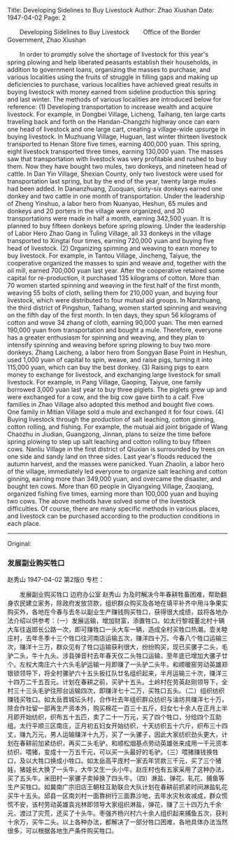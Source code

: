 Title: Developing Sidelines to Buy Livestock
Author: Zhao Xiushan
Date: 1947-04-02
Page: 2

　　Developing Sidelines to Buy Livestock
　　Office of the Border Government, Zhao Xiushan

　　In order to promptly solve the shortage of livestock for this year's spring plowing and help liberated peasants establish their households, in addition to government loans, organizing the masses to purchase, and various localities using the fruits of struggle in filling gaps and making up deficiencies to purchase, various localities have achieved great results in buying livestock with money earned from sideline production this spring and last winter. The methods of various localities are introduced below for reference: (1) Developing transportation to increase wealth and acquire livestock. For example, in Dongbei Village, Licheng, Taihang, ten large carts traveling back and forth on the Handan-Changzhi highway once can earn one head of livestock and one large cart, creating a village-wide upsurge in buying livestock. In Muzhuang Village, Huguan, last winter thirteen livestock transported to Henan Store five times, earning 400,000 yuan. This spring, eight livestock transported three times, earning 130,000 yuan. The masses saw that transportation with livestock was very profitable and rushed to buy them. Now they have bought two mules, two donkeys, and nineteen head of cattle. In Dan Yin Village, Shexian County, only two livestock were used for transportation last spring, but by the end of the year, twenty large mules had been added. In Dananzhuang, Zuoquan, sixty-six donkeys earned one donkey and two cattle in one month of transportation. Under the leadership of Zheng Yinshuo, a labor hero from Nuanyao, Heshun, 65 mules and donkeys and 20 porters in the village were organized, and 30 transportations were made in half a month, earning 342,500 yuan. It is planned to buy fifteen donkeys before spring plowing. Under the leadership of Labor Hero Zhao Gang in Tuling Village, all 33 donkeys in the village transported to Xingtai four times, earning 720,000 yuan and buying five head of livestock. (2) Organizing spinning and weaving to earn money to buy livestock. For example, in Tantou Village, Jincheng, Taiyue, the cooperative organized the masses to spin and weave and, together with the oil mill, earned 700,000 yuan last year. After the cooperative retained some capital for re-production, it purchased 135 kilograms of cotton. More than 70 women started spinning and weaving in the first half of the first month, weaving 55 bolts of cloth, selling them for 210,000 yuan, and buying four livestock, which were distributed to four mutual aid groups. In Nanzhuang, the third district of Pingshun, Taihang, women started spinning and weaving on the fifth day of the first month. In ten days, they spun 56 kilograms of cotton and wove 34 zhang of cloth, earning 90,000 yuan. The men earned 190,000 yuan from transportation and bought a mule. Therefore, everyone has a greater enthusiasm for spinning and weaving, and they plan to intensify spinning and weaving before spring plowing to buy two more donkeys. Zhang Laicheng, a labor hero from Songyan Base Point in Heshun, used 1,000 yuan of capital to spin, weave, and raise pigs, turning it into 115,000 yuan, which can buy the best donkey. (3) Raising pigs to earn money to exchange for livestock, and exchanging large livestock for small livestock. For example, in Pang Village, Gaoping, Taiyue, one family borrowed 3,000 yuan last year to buy three piglets. The piglets grew up and were exchanged for a cow, and the big cow gave birth to a calf. Five families in Zhao Village also adopted this method and bought five cows. One family in Mitian Village sold a mule and exchanged it for four cows. (4) Buying livestock through the production of salt leaching, cotton ginning, cotton rolling, and fishing. For example, the mutual aid joint brigade of Wang Chaozhu in Jiudian, Guangzong, Jinnan, plans to seize the time before spring plowing to step up salt leaching and cotton rolling to buy fifteen cows. Nanliu Village in the first district of Qiuxian is surrounded by trees on one side and sandy land on three sides. Last year's floods reduced the autumn harvest, and the masses were panicked. Yuan Zhaolin, a labor hero of the village, immediately led everyone to organize salt leaching and cotton ginning, earning more than 349,000 yuan, and overcame the disaster, and bought ten cows. More than 60 people in Qiyangxing Village, Zaoqiang, organized fishing five times, earning more than 100,000 yuan and buying two cows. The above methods have solved some of the livestock difficulties. Of course, there are many specific methods in various places, and livestock can be purchased according to the production conditions in each place.



<hr /> 

Original: 


### 发展副业购买牲口
赵秀山
1947-04-02
第2版()
专栏：

　　发展副业购买牲口
    边府办公室  赵秀山
    为及时解决今年春耕牲畜困难，帮助翻身农民建立家务，除政府发放贷款，组织群众购买及各地在填平补齐中用斗争果实购买外，各地在今春与去冬以副业生产赚钱购买牲口，获得很大成绩，兹将各地办法介绍以供参考：（一）发展运输，增加财富，添置牲口。如太行黎城董北村十辆大车往返邯长公路一次，即可赚牲口一头大车一辆，造成全村买牲口热潮。壶关睦庄村，去年冬季十三个牲口往河南店运输五次，赚洋四十万。今春八个牲口运输三次，赚洋十三万，群众见有了牲口运输获利很大，纷纷购买，现已买骡子二头，毛驴二头，牛十九头。涉县弹音村去年春天仅二头牲口运输，至年底已增加大骡子廿个。左权大南庄六十六头毛驴运输一月即赚了一头驴二头牛。和顺暖窑劳动英雄郑银锁领导下，将全村骡驴六十五头扳扛队廿名组织起来，半月运输三十次，赚洋三十四万二千五百元。计划在春耕之前，买驴十五头。土岭村在劳英赵刚领导下，全村三十三头毛驴往邢台运输四次，即赚洋七十二万，买牲口五头。（二）组织纺织赚钱买牲口。如太岳晋城坛头村，合作社去年组织群众纺织与油坊共赚洋七十万，除合作社留一部再生产资本外，购买棉花一百三十五斤，妇女七十余人在正月上半月即开始纺织，织布五十五匹，卖了二十一万元，买了四个牲口，分给四个互助组。太行平顺三区南庄，正月初五妇女开始纺织，十天纺织五十六斤，织布三十四丈，赚九万元，男人运输赚洋十九万，买了一头骡子，因此大家纺织劲头更大，计划在春耕前加紧纺织，再买二头毛驴。和顺松烟基点劳动英雄张来成用一千元资本纺织、喂猪，变成十一万五千元，可以买一头最好的毛驴。（三）喂猪赚钱换牲口，及以大牲口换成小牲口。如太岳高平庞村一家去年贷款三千元，买了三个猪娃，猪娃长大换了一头牛，大牛又生一头小牛。赵庄村也有五家采用了这种办法，买了五头牛。米田村一家骡子卖掉换了四头牛。（四）淋盐、弹花、轧花、捕鱼等生产买牲口。如冀南广宗旧店王朝柱互助联合大队计划在春耕前抓紧时间淋盐轧花买牛十五头。邱县一区南刘村一面靠树行三面靠沙地，去年水灾秋收减成，群众慌慌不安，该村劳动英雄袁兆林即领导大家组织淋盐，弹花，赚了三十四万九千余元，渡过了灾荒，还买了十头牛。枣强齐杨兴村六十余人组织起来捕鱼五次，获利十余万，买牛二头。以上各种办法，都解决了一部分牲口困难，各地具体办法当然很多，可以根据各地生产条件购买牲口。
